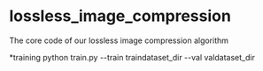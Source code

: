 # lossless_image_compression
The core code of our lossless image compression algorithm

*training
python train.py --train traindataset_dir --val valdataset_dir
